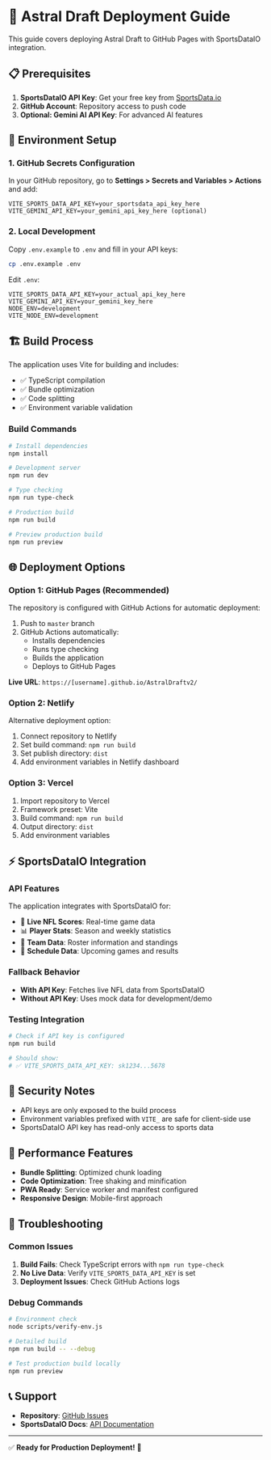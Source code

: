 # 🚀 Astral Draft Deployment Guide

This guide covers deploying Astral Draft to GitHub Pages with SportsDataIO integration.

## 📋 Prerequisites

1. **SportsDataIO API Key**: Get your free key from [SportsData.io](https://sportsdata.io/)
2. **GitHub Account**: Repository access to push code
3. **Optional: Gemini AI API Key**: For advanced AI features

## 🔧 Environment Setup

### 1. GitHub Secrets Configuration

In your GitHub repository, go to **Settings > Secrets and Variables > Actions** and add:

```
VITE_SPORTS_DATA_API_KEY=your_sportsdata_api_key_here
VITE_GEMINI_API_KEY=your_gemini_api_key_here (optional)
```

### 2. Local Development

Copy `.env.example` to `.env` and fill in your API keys:

```bash
cp .env.example .env
```

Edit `.env`:
```
VITE_SPORTS_DATA_API_KEY=your_actual_api_key_here
VITE_GEMINI_API_KEY=your_gemini_key_here
NODE_ENV=development
VITE_NODE_ENV=development
```

## 🏗️ Build Process

The application uses Vite for building and includes:
- ✅ TypeScript compilation
- ✅ Bundle optimization
- ✅ Code splitting
- ✅ Environment variable validation

### Build Commands

```bash
# Install dependencies
npm install

# Development server
npm run dev

# Type checking
npm run type-check

# Production build
npm run build

# Preview production build
npm run preview
```

## 🌐 Deployment Options

### Option 1: GitHub Pages (Recommended)

The repository is configured with GitHub Actions for automatic deployment:

1. Push to `master` branch
2. GitHub Actions automatically:
   - Installs dependencies
   - Runs type checking
   - Builds the application
   - Deploys to GitHub Pages

**Live URL**: `https://[username].github.io/AstralDraftv2/`

### Option 2: Netlify

Alternative deployment option:

1. Connect repository to Netlify
2. Set build command: `npm run build`
3. Set publish directory: `dist`
4. Add environment variables in Netlify dashboard

### Option 3: Vercel

1. Import repository to Vercel
2. Framework preset: Vite
3. Build command: `npm run build`
4. Output directory: `dist`
5. Add environment variables

## ⚡ SportsDataIO Integration

### API Features

The application integrates with SportsDataIO for:
- 🏈 **Live NFL Scores**: Real-time game data
- 📊 **Player Stats**: Season and weekly statistics
- 🎯 **Team Data**: Roster information and standings
- 📅 **Schedule Data**: Upcoming games and results

### Fallback Behavior

- **With API Key**: Fetches live NFL data from SportsDataIO
- **Without API Key**: Uses mock data for development/demo

### Testing Integration

```bash
# Check if API key is configured
npm run build

# Should show:
# ✅ VITE_SPORTS_DATA_API_KEY: sk1234...5678
```

## 🔐 Security Notes

- API keys are only exposed to the build process
- Environment variables prefixed with `VITE_` are safe for client-side use
- SportsDataIO API key has read-only access to sports data

## 🎯 Performance Features

- **Bundle Splitting**: Optimized chunk loading
- **Code Optimization**: Tree shaking and minification  
- **PWA Ready**: Service worker and manifest configured
- **Responsive Design**: Mobile-first approach

## 🐛 Troubleshooting

### Common Issues

1. **Build Fails**: Check TypeScript errors with `npm run type-check`
2. **No Live Data**: Verify `VITE_SPORTS_DATA_API_KEY` is set
3. **Deployment Issues**: Check GitHub Actions logs

### Debug Commands

```bash
# Environment check
node scripts/verify-env.js

# Detailed build
npm run build -- --debug

# Test production build locally
npm run preview
```

## 📞 Support

- **Repository**: [GitHub Issues](https://github.com/Damatnic/AstralDraftv2/issues)
- **SportsDataIO Docs**: [API Documentation](https://sportsdata.io/developers/api-documentation/nfl)

---

✅ **Ready for Production Deployment!** 🚀